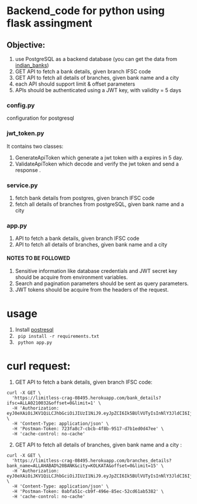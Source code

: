 # Backend_code for python using flask assingment


## Objective:
1. use PostgreSQL as a backend database (you can get the data from [indian_banks](https://github.com/snarayanank2/indian_banks))
2. GET API to fetch a bank details, given branch IFSC code
3. GET API to fetch all details of branches, given bank name and a city 
4. each API should support limit & offset parameters
5. APIs should be authenticated using a JWT key, with validity = 5 days


### config.py 

configuration for postgresql

### jwt_token.py

It contains two classes:
1. GenerateApiToken which generate a jwt token with a expires in 5 day.
2. ValidateApiToken which decode and verify the jwt token and send a response .

### service.py

1. fetch bank details from postgres, given branch IFSC code 
2. fetch all details of branches from postgreSQL, given bank name and a city

### app.py

1. API to fetch a bank details, given branch IFSC code
2. API to fetch all details of branches, given bank name and a city 

#### NOTES TO BE FOLLOWED

1. Sensitive information like database credentials and JWT secret key should be acquire from environment variables.
2. Search and pagination parameters should be sent as query parameters.
3. JWT tokens should be acquire from the headers of the request.

# usage

1. Install [postresql](https://www.digitalocean.com/community/tutorials/how-to-install-and-use-postgresql-on-ubuntu-16-04)
2. ``` pip install -r requirements.txt```
3. ``` python app.py```

# curl request:

1. GET API to fetch a bank details, given branch IFSC code:
```
curl -X GET \
  'https://limitless-crag-08495.herokuapp.com/bank_details?ifsc=ALLA0210032&offset=0&limit=1' \
  -H 'Authorization: eyJ0eXAiOiJKV1QiLCJhbGciOiJIUzI1NiJ9.eyJpZCI6Ik5BUlVUTyIsInNlY3JldCI6IjEyMzRAIiwiZXhwIjoxNTcwNDc2MzAzfQ.32jXnBK6d8M_q9WU8ZbBqfKOfMSgWMCiiHuuW3G1W_Y' \
  -H 'Content-Type: application/json' \
  -H 'Postman-Token: 723fa8c7-cbcb-4f8b-9517-d7b1ed0d47ee' \
  -H 'cache-control: no-cache'
``` 
2. GET API to fetch all details of branches, given bank name and a city :
``` 
curl -X GET \
  'https://limitless-crag-08495.herokuapp.com/branches_details?bank_name=ALLAHABAD%20BANK&city=KOLKATA&offset=0&limit=15' \
  -H 'Authorization: eyJ0eXAiOiJKV1QiLCJhbGciOiJIUzI1NiJ9.eyJpZCI6Ik5BUlVUTyIsInNlY3JldCI6IjEyMzRAIiwiZXhwIjoxNTcwNDc2MzAzfQ.32jXnBK6d8M_q9WU8ZbBqfKOfMSgWMCiiHuuW3G1W_Y' \
  -H 'Content-Type: application/json' \
  -H 'Postman-Token: 0abfa51c-cb9f-496e-85ec-52cd61ab5382' \
  -H 'cache-control: no-cache'
```

